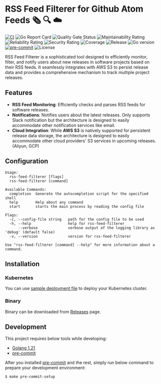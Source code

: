 # RSS Feed Filterer for Github Atom Feeds :newspaper_roll: :mag: :cloud:
[![CI](https://github.com/bilalcaliskan/rss-feed-filterer/actions/workflows/push.yml/badge.svg)](https://github.com/bilalcaliskan/rss-feed-filterer/actions/workflows/push.yml)
![Go Report Card](https://goreportcard.com/badge/github.com/bilalcaliskan/rss-feed-filterer)
![Quality Gate Status](https://sonarcloud.io/api/project_badges/measure?project=bilalcaliskan_rss-feed-filterer&metric=alert_status)
![Maintainability Rating](https://sonarcloud.io/api/project_badges/measure?project=bilalcaliskan_rss-feed-filterer&metric=sqale_rating)
![Reliability Rating](https://sonarcloud.io/api/project_badges/measure?project=bilalcaliskan_rss-feed-filterer&metric=reliability_rating)
![Security Rating](https://sonarcloud.io/api/project_badges/measure?project=bilalcaliskan_rss-feed-filterer&metric=security_rating)
![Coverage](https://sonarcloud.io/api/project_badges/measure?project=bilalcaliskan_rss-feed-filterer&metric=coverage)
![Release](https://img.shields.io/github/release/bilalcaliskan/rss-feed-filterer.svg)
![Go version](https://img.shields.io/github/go-mod/go-version/bilalcaliskan/rss-feed-filterer)
[![pre-commit](https://img.shields.io/badge/pre--commit-enabled-brightgreen?logo=pre-commit)](https://github.com/pre-commit/pre-commit)
![License](https://img.shields.io/badge/License-Apache%202.0-blue.svg)

RSS Feed Filterer is a sophisticated tool designed to efficiently monitor, filter, and notify users about new releases in software projects based on their RSS feeds. It seamlessly integrates with AWS S3 to persist release data and provides a comprehensive mechanism to track multiple project releases.

## Features

- **RSS Feed Monitoring**: Efficiently checks and parses RSS feeds for software releases.
- **Notifications**: Notifies users about the latest releases. Only supports Slack notification but the architecture is designed to easily accommodate other notification services like email.
- **Cloud Integration**: While **AWS S3** is natively supported for persistent release data storage, the architecture is designed to easily accommodate other cloud providers' S3 services in upcoming releases. (Aliyun, GCP)

## Configuration
```shell
Usage:
  rss-feed-filterer [flags]
  rss-feed-filterer [command]

Available Commands:
  completion  Generate the autocompletion script for the specified shell
  help        Help about any command
  start       starts the main process by reading the config file

Flags:
  -c, --config-file string   path for the config file to be used
  -h, --help                 help for rss-feed-filterer
      --verbose              verbose output of the logging library as 'debug' (default false)
  -v, --version              version for rss-feed-filterer

Use "rss-feed-filterer [command] --help" for more information about a command.
```

## Installation
### Kubernetes
You can use [sample deployment file](deployments/sample_valid_deployment.yaml) to deploy your Kubernetes cluster.

### Binary
Binary can be downloaded from [Releases](https://github.com/bilalcaliskan/rss-feed-filterer/releases) page.

## Development
This project requires below tools while developing:
- [Golang 1.21](https://golang.org/doc/go1.21)
- [pre-commit](https://pre-commit.com/)

After you installed [pre-commit](https://pre-commit.com/) and the rest, simply run below command to prepare your
development environment:
```shell
$ make pre-commit-setup
```
